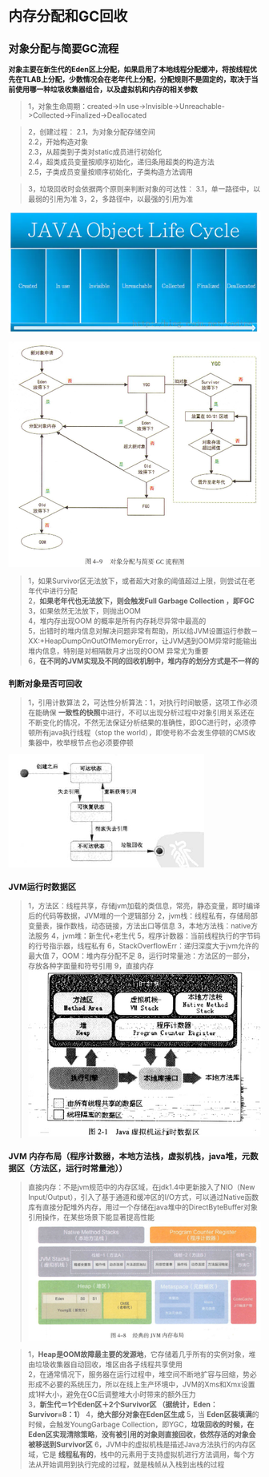 # 内存分配和GC回收

## 对象分配与简要GC流程
**对象主要在新生代的Eden区上分配，如果启用了本地线程分配缓冲，将按线程优先在TLAB上分配，少数情况会在老年代上分配，分配规则不是固定的，取决于当前使用哪一种垃圾收集器组合，以及虚拟机和内存的相关参数**
>1，对象生命周期：created->In use->Invisible->Unreachable->Collected->Finalized->Deallocated

>2，创建过程：
>2.1，为对象分配存储空间        
>2.2，开始构造对象           
>2.3，从超类到子类对static成员进行初始化        
>2.4，超类成员变量按顺序初始化，递归条用超类的构造方法      
>2.5，子类成员变量按顺序初始化，子类构造方法调用     

>3，垃圾回收时会依据两个原则来判断对象的可达性：
>3.1，单一路径中，以最弱的引用为准
>3，2，多路径中，以最强的引用为准

![Alt text](./res/object-live-cycle.png "对象生命周期")

![Alt text](./res/jvm-gc.png "对象分配与简要GC流程图")

>1，如果Survivor区无法放下，或者超大对象的阈值超过上限，则尝试在老年代中进行分配        
>2，**如果老年代也无法放下，则会触发Full Garbage Collection ，即FGC**       
>3，如果依然无法放下，则抛出OOM     
>4，堆内存出现OOM 的概率是所有内存耗尽异常中最高的    
>5，出错时的堆内信息对解决问题非常有帮助，所以给JVM设置运行参数－XX:+HeapDumpOnOutOfMemoryError，让JVM遇到OOM异常时能输出堆内信息，特别是对相隔数月才出现的OOM 异常尤为重要      
>6，**在不同的JVM实现及不同的回收机制中，堆内存的划分方式是不一样的**

### 判断对象是否可回收
>1，引用计数算法
>2，可达性分析算法：1，对执行时间敏感，这项工作必须在能确保 **一致性的快照**中进行，不可以出现分析过程中对象引用关系还在不断变化的情况，不然无法保证分析结果的准确性，即GC进行时，必须停顿所有java执行线程（stop the world），即使号称不会发生停顿的CMS收集器中，枚举根节点也必须要停顿

![Alt text](./res/object-Accessibility.PNG "对象可达性")

### JVM运行时数据区
>1，方法区：线程共享，存储jvm加载的类信息，常亮，静态变量，即时编译后的代码等数据，JVM堆的一个逻辑部分
>2，jvm栈：线程私有，存储局部变量表，操作数栈，动态链接，方法出口等信息
>3，本地方法栈：native方法服务
>4，jvm堆：新生代+老生代
>5，程序计数器：当前线程执行的字节码的行号指示器，线程私有
>6，StackOverflowErr：递归深度大于jvm允许的最大值
>7，OOM：堆内存分配不足
>8，运行时常量池：方法区的一部分，存放各种字面量和符号引用
>9，直接内存
![jvm运行时数据区](./res/jvm-runtime-data-area.png "jvm运行时数据区")

### JVM 内存布局（程序计数器，本地方法栈，虚拟机栈，java堆，元数据区（方法区，运行时常量池））
>直接内存：不是jvm规范中的内存区域，在jdk1.4中更新接入了NIO（New Input/Output），引入了基于通道和缓冲区的I/O方式，可以通过Native函数库有直接分配堆外内存，用过一个存储在java堆中的DirectByteBuffer对象引用操作，在某些场景下能显著提高性能
![Alt text](./res/jvm-mem-struct.png "经典的JVM内存布局")

>1，**Heap是OOM故障最主要的发源地**，它存储着几乎所有的实例对象，堆由垃圾收集器自动回收，堆区由各子线程共享使用   
>2，在通常情况下，服务器在运行过程中，堆空间不断地扩容与回缩，势必形成不必要的系统压力，所以在线上生产环境中，JVM的Xms和Xmx设置成1样大小，避免在GC后调整堆大小时带来的额外压力  
>3，**新生代＝1个Eden区＋2个Survivor区 （据统计，Eden：Survivor=8：1）**
>4，**绝大部分对象在Eden区生成**
>5，当 **Eden区装填满**的时候，会触发YoungGarbage Collection，即YGC，**垃圾回收的时候，在Eden区实现清除策略**，**没有被引用的对象则直接回收，依然存活的对象会被移送到Survivor区**
>6，JVM中的虚拟机栈是描述Java方法执行的内存区域，它是 **线程私有的**，栈中的元素用于支持虚拟机进行方法调用，每个方法从开始调用到执行完成的过程，就是栈帧从入栈到出栈的过程        

